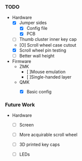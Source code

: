 ### TODO
- Hardware
    - [X] Jumper sides
        - [X] Config file
        - [X] PCB
    - [ ] Thumb cluster inner key cap
    - [O] Scroll wheel case cutout
    - [X] Scroll wheel pin testing
    - [ ] Better wall height
- Firmware
    - ZMK
        - [ ]Mouse emulation
        - [ ]Single-handed layer
    - QMK
        - [X] Basic config


### Future Work
- Hardware
    - [ ] Screen
    - [ ] More acquirable scroll wheel
    - [ ] 3D printed key caps
    - [ ] LEDs


